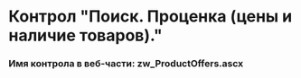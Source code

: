 ﻿---
description: 2.4.10.0
---
# Контрол "Поиск. Проценка (цены и наличие товаров)."
### Имя контрола в веб-части: zw_ProductOffers.ascx

